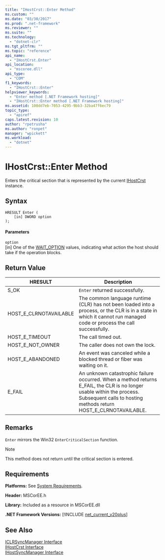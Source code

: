 ```yaml
---
title: "IHostCrst::Enter Method"
ms.custom: ""
ms.date: "03/30/2017"
ms.prod: ".net-framework"
ms.reviewer: ""
ms.suite: ""
ms.technology: 
  - "dotnet-clr"
ms.tgt_pltfrm: ""
ms.topic: "reference"
api_name: 
  - "IHostCrst.Enter"
api_location: 
  - "mscoree.dll"
api_type: 
  - "COM"
f1_keywords: 
  - "IHostCrst::Enter"
helpviewer_keywords: 
  - "Enter method [.NET Framework hosting]"
  - "IHostCrst::Enter method [.NET Framework hosting]"
ms.assetid: 100dd7eb-7053-4295-9bb3-32ba47f6ec79
topic_type: 
  - "apiref"
caps.latest.revision: 10
author: "rpetrusha"
ms.author: "ronpet"
manager: "wpickett"
ms.workload: 
  - "dotnet"
---
```

# IHostCrst::Enter Method
Enters the critical section that is represented by the current [IHostCrst](../../../../docs/framework/unmanaged-api/hosting/ihostcrst-interface.md) instance.  
  
## Syntax  
  
```  
HRESULT Enter (  
    [in] DWORD option  
);  
```  
  
#### Parameters  
 `option`  
 [in] One of the [WAIT_OPTION](../../../../docs/framework/unmanaged-api/hosting/wait-option-enumeration.md) values, indicating what action the host should take if the operation blocks.  
  
## Return Value  
  
|HRESULT|Description|  
|-------------|-----------------|  
|S_OK|`Enter` returned successfully.|  
|HOST_E_CLRNOTAVAILABLE|The common language runtime (CLR) has not been loaded into a process, or the CLR is in a state in which it cannot run managed code or process the call successfully.|  
|HOST_E_TIMEOUT|The call timed out.|  
|HOST_E_NOT_OWNER|The caller does not own the lock.|  
|HOST_E_ABANDONED|An event was canceled while a blocked thread or fiber was waiting on it.|  
|E_FAIL|An unknown catastrophic failure occurred. When a method returns E_FAIL, the CLR is no longer usable within the process. Subsequent calls to hosting methods return HOST_E_CLRNOTAVAILABLE.|  
  
## Remarks  
 `Enter` mirrors the Win32 `EnterCriticalSection` function.  
  
> [!NOTE]
>  This method does not return until the critical section is entered.  
  
## Requirements  
 **Platforms:** See [System Requirements](../../../../docs/framework/get-started/system-requirements.md).  
  
 **Header:** MSCorEE.h  
  
 **Library:** Included as a resource in MSCorEE.dll  
  
 **.NET Framework Versions:** [!INCLUDE [net_current_v20plus](../../../../includes/net-current-v20plus-md.md)]  
  
## See Also  
 [ICLRSyncManager Interface](../../../../docs/framework/unmanaged-api/hosting/iclrsyncmanager-interface.md)  
 [IHostCrst Interface](../../../../docs/framework/unmanaged-api/hosting/ihostcrst-interface.md)  
 [IHostSyncManager Interface](../../../../docs/framework/unmanaged-api/hosting/ihostsyncmanager-interface.md)
